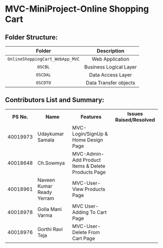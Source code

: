 # MVC-MiniProject-Online Shopping Cart
## Folder Structure:

| Folder | Description |
| :---: | :---: |
| `OnlineShoppingCart_WebApp_MVC` | Web Application  |
| `OSCBL` | Business Logical Layer |
| `OSCDAL` | Data Access Layer |
| `OSCDTO` | Data Transfer objects |


## Contributors List and Summary:

<table>
  <tr>
    <th>PS No. </th>
    <th> Name</th>
    <th>Features</th>
     <th>Issues Raised/Resolved</th>
     
  </tr>
  
   <tr>
    <td>40019973</td>
    <td>Udaykumar Samala</td>
    <td >MVC-Login/SignUp & Home Design Page</td>
    <td></td>
    
  </tr>
   <tr>
    <td>40018648</td>
    <td>Ch.Sowmya</td>
    <td>MVC-Admin-Add Product Items & Delete Products Page</td>
    <td></td>
  </tr>
   <tr>
    <td>40018961</td>
    <td>Naveen Kumar Ready Yerram</td>
    <td>MVC-User-View Products Page</td>
    <td></td>
  </tr>
   <tr>
    <td>40018978</td>
    <td>Golla Mani Varma</td>
    <td>MVC User-Adding To Cart Page</td>
    <td></td>
  </tr>
   <tr>
    <td>40018976</td>
    <td>Gorthi Ravi Teja</td>
    <td>MVC-User-Delete From Cart Page</td>
    <td></td>
  </tr>
   
   
   
   
  
</table>
